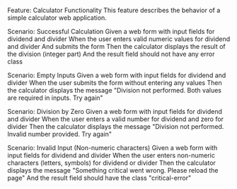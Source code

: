 Feature: Calculator Functionality
This feature describes the behavior of a simple calculator web application.

Scenario: Successful Calculation
Given a web form with input fields for dividend and divider
When the user enters valid numeric values for dividend and divider
And submits the form
Then the calculator displays the result of the division (integer part)
And the result field should not have any error class

Scenario: Empty Inputs
Given a web form with input fields for dividend and divider
When the user submits the form without entering any values
Then the calculator displays the message "Division not performed. Both values are required in inputs. Try again"

Scenario: Division by Zero
Given a web form with input fields for dividend and divider
When the user enters a valid number for dividend and zero for divider
Then the calculator displays the message "Division not performed. Invalid number provided. Try again"

Scenario: Invalid Input (Non-numeric characters)
Given a web form with input fields for dividend and divider
When the user enters non-numeric characters (letters, symbols) for dividend or divider
Then the calculator displays the message "Something critical went wrong. Please reload the page"
And the result field should have the class "critical-error"